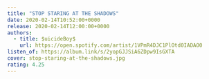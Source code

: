 ```yaml
---
title: "STOP STARING AT THE SHADOWS"
date: 2020-02-14T10:52:00+0000
release: 2020-02-14T12:00:00+0000
authors:
  - title: $uicideBoy$
    url: https://open.spotify.com/artist/1VPmR4DJC1PlOtd0IADAO0
listen_of: https://album.link/s/2yopGJJSiA6ZDpw9IsGXTA
cover: stop-staring-at-the-shadows.jpg
rating: 4.25
---
```

